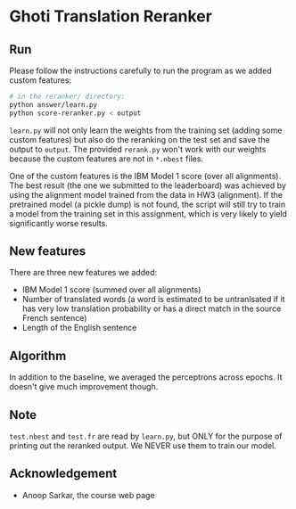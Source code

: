 # Ghoti Translation Reranker

## Run

Please follow the instructions carefully to run the program as we added custom features:

```bash
# in the reranker/ directory:
python answer/learn.py
python score-reranker.py < output
```

`learn.py` will not only learn the weights from the training set (adding some custom
features) but also do the reranking on the test set and save the output to `output`. The
provided `rerank.py` won't work with our weights because the custom features are not in
`*.nbest` files.

One of the custom features is the IBM Model 1 score (over all alignments). The best result
(the one we submitted to the leaderboard) was achieved by using the alignment model
trained from the data in HW3 (alignment). If the pretrained model (a pickle dump) is not
found, the script will still try to train a model from the training set in this
assignment, which is very likely to yield significantly worse results.

## New features

There are three new features we added:

* IBM Model 1 score (summed over all alignments)
* Number of translated words (a word is estimated to be untranlsated if it has very low
  translation probability or has a direct match in the source French sentence)
* Length of the English sentence

## Algorithm

In addition to the baseline, we averaged the perceptrons across epochs. It doesn't give
much improvement though.

## Note

`test.nbest` and `test.fr` are read by `learn.py`, but ONLY for the purpose of printing
out the reranked output. We NEVER use them to train our model.

## Acknowledgement

* Anoop Sarkar, the course web page
